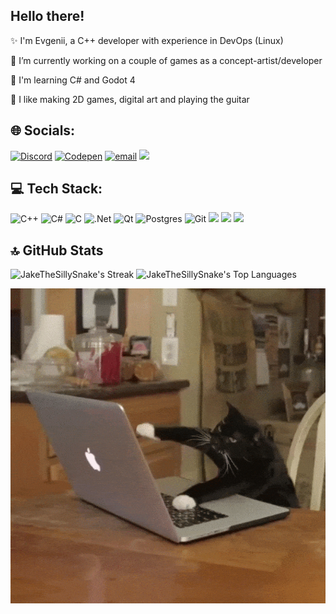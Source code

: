 ## Hello there!

✨ I'm Evgenii, a C++ developer with experience in DevOps (Linux)

🔭 I’m currently working on a couple of games as a concept-artist/developer

🌱 I'm learning C# and Godot 4

🧩 I like making 2D games, digital art and playing the guitar

## 🌐 Socials:
[![Discord](https://img.shields.io/badge/Discord-%237289DA.svg?logo=discord&logoColor=white)](https://discordapp.com/users/ginzburg_jake) [![Codepen](https://img.shields.io/badge/Codepen-000000?logo=codepen&logoColor=white)](https://codepen.io/JakeTheSillySnake) [![email](https://img.shields.io/badge/Email-D14836?logo=gmail&logoColor=white)](mailto:ginzburgj@yandex.ru) [<img src="https://img.icons8.com/?size=100&id=MIMjVKoXINIT&format=png&color=000000" width="25"/>](https://t.me/ginzburg_jake)

## 💻 Tech Stack:
![C++](https://img.shields.io/badge/c++-%2300599C.svg?style=for-the-badge&logo=c%2B%2B&logoColor=white) ![C#](https://img.shields.io/badge/c%23-%23239120.svg?style=for-the-badge&logo=csharp&logoColor=white) ![C](https://img.shields.io/badge/c-%2300599C.svg?style=for-the-badge&logo=c&logoColor=white) ![.Net](https://img.shields.io/badge/.NET-5C2D91?style=for-the-badge&logo=.net&logoColor=white) ![Qt](https://img.shields.io/badge/Qt-%23217346.svg?style=for-the-badge&logo=Qt&logoColor=white) ![Postgres](https://img.shields.io/badge/postgres-%23316192.svg?style=for-the-badge&logo=postgresql&logoColor=white) ![Git](https://img.shields.io/badge/git-%23F05033.svg?style=for-the-badge&logo=git&logoColor=white) <img src="https://img.icons8.com/?size=100&id=ezj3zaVtImPg&format=png&color=000000" width="25"> <img src="https://img.icons8.com/?size=100&id=38792&format=png&color=000000" width="25"> <img src="https://img.icons8.com/?size=100&id=jboFV8ZOXgZR&format=png&color=000000" width="25">

## 🔝 GitHub Stats
![JakeTheSillySnake's Streak](https://github-readme-streak-stats.herokuapp.com/?user=JakeTheSillySnake&theme=vue-dark&hide_border=true)
![JakeTheSillySnake's Top Languages](https://github-readme-stats.vercel.app/api/top-langs/?username=JakeTheSillySnake&theme=vue-dark&show_icons=true&hide_border=true&layout=compact)

<img src="cat_typing.gif" alt="Cat Typing GIF">
